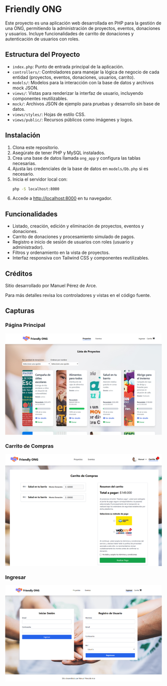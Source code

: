 # Friendly ONG

Este proyecto es una aplicación web desarrollada en PHP para la gestión de una ONG, permitiendo la administración de proyectos, eventos, donaciones y usuarios. Incluye funcionalidades de carrito de donaciones y autenticación de usuarios con roles.

## Estructura del Proyecto

- `index.php`: Punto de entrada principal de la aplicación.
- `controllers/`: Controladores para manejar la lógica de negocio de cada entidad (proyectos, eventos, donaciones, usuarios, carrito).
- `models/`: Modelos para la interacción con la base de datos y archivos mock JSON.
- `views/`: Vistas para renderizar la interfaz de usuario, incluyendo componentes reutilizables.
- `mock/`: Archivos JSON de ejemplo para pruebas y desarrollo sin base de datos.
- `views/styles/`: Hojas de estilo CSS.
- `views/public/`: Recursos públicos como imágenes y logos.

## Instalación

1. Clona este repositorio.
2. Asegúrate de tener PHP y MySQL instalados.
3. Crea una base de datos llamada `ong_app` y configura las tablas necesarias.
4. Ajusta las credenciales de la base de datos en `models/Db.php` si es necesario.
5. Inicia el servidor local con:
   ```sh
   php -S localhost:8000
   ```
6. Accede a [http://localhost:8000](http://localhost:8000) en tu navegador.

## Funcionalidades

- Listado, creación, edición y eliminación de proyectos, eventos y donaciones.
- Carrito de donaciones y procesamiento simulado de pagos.
- Registro e inicio de sesión de usuarios con roles (usuario y administrador).
- Filtros y ordenamiento en la vista de proyectos.
- Interfaz responsiva con Tailwind CSS y componentes reutilizables.

## Créditos

Sitio desarrollado por Manuel Pérez de Arce.

Para más detalles revisa los controladores y vistas en el código fuente.

## Capturas

### Página Principal
![Página Principal](./public/image-menuPrincipal.png)

### Carrito de Compras
![Carrito de Compras](./public/image-carrito.png)

### Ingresar
![Ingresar](./public/image-ingresar.png)